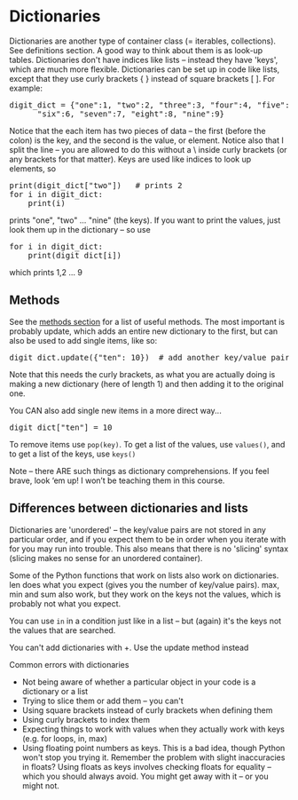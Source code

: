 Dictionaries
=============

Dictionaries are another type of container class (= iterables, collections). See definitions section. A good way to think about them is as look-up tables. 
Dictionaries don't have indices like lists – instead they have 'keys', which are much more flexible. Dictionaries can be set up in code like lists, 
except that they use curly brackets { } instead of square brackets [ ]. For example:
 
<pre>digit_dict = {"one":1, "two":2, "three":3, "four":4, "five":5,
      "six":6, "seven":7, "eight":8, "nine":9}
</pre>

Notice that the each item has two pieces of data – the first (before the colon) is the key, and the second is the value, or element.
Notice also that I split the line – you are allowed to do this without a \ inside curly brackets (or any brackets for that matter).
Keys are used like indices to look up elements, so

<pre>print(digit_dict["two"])   # prints 2
</pre?

Perhaps slightly confusingly, Python still uses square brackets to look things up in dictionaries, just like indexing in arrays. 
It might have made more sense if they used curly brackets, but they didn't. Curly brackets are only used for defining 'pre-made' dictionaries in code.

Keys can be any type – here they are strings, but they could instead be numbers. They COULD be other types, but that's rarely a good idea. 
They also don't all have to be the same type in any given dictionary, but (again) that's unlikely to be what you really want. 
Elements can of course also be any type – that includes other collections like lists and dictionaries. Y
ou are allowed to have different element types as values in one dictionary, but (once more) it's probably not a good idea. 
99% of the time you'll want to use dictionaries where all the keys are of one type, either numbers or strings, 
and all the elements are of one type as well (which could be just about anything).

Keys must be unique – you can't have two keys the same. If you set the value for a key twice, the second value replaces the first. 
This is one way in which keys work exactly like list indices. 

You can iterate over dictionaries using for loops, but what you are iterating over is the keys, not the values. This isn't a problem, unless you expect it to be the values! So…

<pre>for i in digit_dict:
    print(i)
</pre>

prints "one", "two" … "nine" (the keys). If you want to print the values, just look them up in the dictionary – so use

<pre>
for i in digit_dict:
    print(digit_dict[i])
</pre>

which prints 1,2 … 9

Methods
-------

See the [methods section](dict_methods.md) for a list of useful methods. The most important is probably 
update, which adds an entire new dictionary to the first, but can also be used to add single items, like so:

<pre>digit_dict.update({"ten": 10})  # add another key/value pair to digit_dict
</pre>

Note that this needs the curly brackets, as what you are actually doing is making a new dictionary (here of length 1) and then adding it to the original one.

You CAN also add single new items in a more direct way...

<pre>digit_dict["ten"] = 10
</pre>

To remove items use `pop(key)`. To get a list of the values, use `values()`, and to get a list of the keys, use `keys()`

Note – there ARE such things as dictionary comprehensions. If you feel brave, look ‘em up! I won’t be teaching them in this course.

Differences between dictionaries and lists
---------------------------------------

Dictionaries are 'unordered' – the key/value pairs are not stored in any particular order, and if you expect them to be in order when you 
iterate with for you may run into trouble. This also means that there is no 'slicing' syntax (slicing makes no sense for an unordered container).

Some of the Python functions that work on lists also work on dictionaries. 
len does what you expect (gives you the number of key/value pairs). 
max, min and sum also work, but they work on the keys not the values, which is probably not what you expect. 

You can use `in` in a condition just like in a list – but (again) it's the keys not the values that are searched.

You can't add dictionaries with +. Use the update method instead

Common errors with dictionaries
*	Not being aware of whether a particular object in your code is a dictionary or a list
*	Trying to slice them or add them – you can't
*	Using square brackets instead of curly brackets when defining them
*	Using curly brackets to index them
*	Expecting things to work with values when they actually work with keys (e.g. for loops, in, max)
*	Using floating point numbers as keys. This is a bad idea, though Python won't stop you trying it. Remember the problem with slight inaccuracies in floats? Using floats as keys involves checking floats for equality – which you should always avoid. You might get away with it – or you might not.
